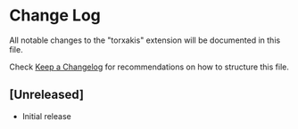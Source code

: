 # Change Log

All notable changes to the "torxakis" extension will be documented in this file.

Check [Keep a Changelog](http://keepachangelog.com/) for recommendations on how to structure this file.

## [Unreleased]

- Initial release